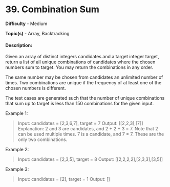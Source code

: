 # 39. Combination Sum
**Difficulty** - Medium

**Topic(s)** - Array, Backtracking 

#### Description:
Given an array of distinct integers candidates and a target integer target, return a list of all unique combinations of candidates where the chosen numbers sum to target. You may return the combinations in any order.

The same number may be chosen from candidates an unlimited number of times. Two combinations are unique if the 
frequency of at least one of the chosen numbers is different.

The test cases are generated such that the number of unique combinations that sum up to target is less than 150 combinations for the given input.
 

Example 1:

>Input: candidates = [2,3,6,7], target = 7
>Output: [[2,2,3],[7]]
>Explanation:
>2 and 3 are candidates, and 2 + 2 + 3 = 7. Note that 2 can be used multiple times.
>7 is a candidate, and 7 = 7.
>These are the only two combinations.

Example 2:

>Input: candidates = [2,3,5], target = 8
>Output: [[2,2,2,2],[2,3,3],[3,5]]

Example 3:

>Input: candidates = [2], target = 1
>Output: []

